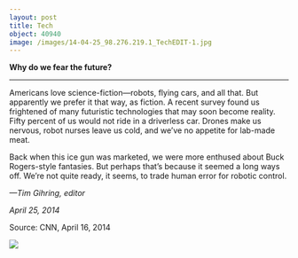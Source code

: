 ```yaml
---
layout: post
title: Tech
object: 40940
image: /images/14-04-25_98.276.219.1_TechEDIT-1.jpg
---
```

**Why do we fear the future?**

****

Americans love science-fiction—robots, flying cars, and all that. But apparently we prefer it that way, as fiction. A recent survey found us frightened of many futuristic technologies that may soon become reality. Fifty percent of us would not ride in a driverless car. Drones make us nervous, robot nurses leave us cold, and we’ve no appetite for lab-made meat.

Back when this ice gun was marketed, we were more enthused about Buck Rogers-style fantasies. But perhaps that’s because it seemed a long ways off. We’re not quite ready, it seems, to trade human error for robotic control.

*—Tim Gihring, editor*

*April 25, 2014*

Source: CNN, April 16, 2014

![]({{siteurl.base}}/images/14-04-25_98.276.219.1_TechEDIT-1.jpg)
